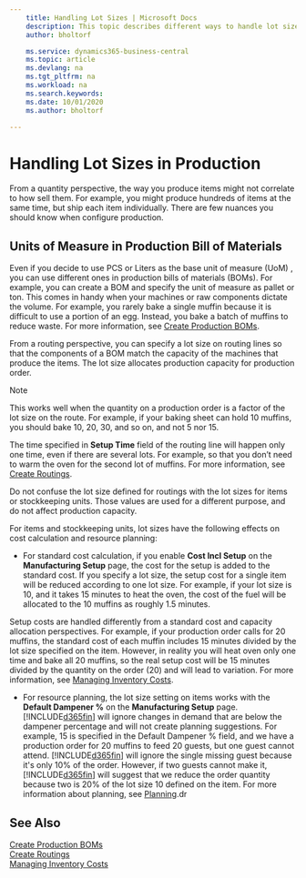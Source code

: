 ```yaml
---
    title: Handling Lot Sizes | Microsoft Docs
    description: This topic describes different ways to handle lot sizes. 
    author: bholtorf

    ms.service: dynamics365-business-central
    ms.topic: article
    ms.devlang: na
    ms.tgt_pltfrm: na
    ms.workload: na
    ms.search.keywords:
    ms.date: 10/01/2020
    ms.author: bholtorf

---
```


# Handling Lot Sizes in Production
From a quantity perspective, the way you produce items might not correlate to how sell them. For example, you might produce hundreds of items at the same time, but ship each item individually. There are few nuances you should know when configure production.

## Units of Measure in Production Bill of Materials
Even if you decide to use PCS or Liters as the base unit of measure (UoM) <!--is this on the item?-->, you can use different ones in production bills of materials (BOMs). For example, you can create a BOM and specify the unit of measure as pallet or ton. This comes in handy when your machines or raw components dictate the volume. For example, you rarely bake a single muffin because it is difficult to use a portion of an egg. Instead, you bake a batch of muffins to reduce waste. For more information, see [Create Production BOMs](production-how-to-create-production-boms.md).

From a routing perspective, you can specify a lot size on routing lines so that the components of a BOM match the capacity of the machines that produce the items. The lot size allocates production capacity for production order. 

> [!NOTE]
> This works well when the quantity on a production order is a factor of the lot size on the route. For example, if your baking sheet can hold 10 muffins, you should bake 10, 20, 30, and so on, and not 5 nor 15. 
>
>The time specified in **Setup Time** field of the routing line will happen only one time, even if there are several lots. For example, so that you don’t need to warm the oven for the second lot of muffins. For more information, see [Create Routings](production-how-to-create-routings.md).

Do not confuse the lot size defined for routings with the lot sizes for items or stockkeeping units. Those values are used for a different purpose, and do not affect production capacity. 

For items and stockkeeping units, lot sizes have the following effects on cost calculation and resource planning:

* For standard cost calculation, if you enable **Cost Incl Setup** on the **Manufacturing Setup** page, the cost for the setup is added to the standard cost. If you specify a lot size, the setup cost for a single item will be reduced according to one lot size. For example, if your lot size is 10, and it takes 15 minutes to heat the oven, the cost of the fuel will be allocated to the 10 muffins as roughly 1.5 minutes. 

Setup costs are handled differently from a standard cost and capacity allocation perspectives. For example, if your production order calls for 20 muffins, the standard cost of each muffin includes 15 minutes divided by the lot size specified on the item. However, in reality you will heat oven only one time and bake all 20 muffins, so the real setup cost will be 15 minutes divided by the quantity on the order (20) and will lead to variation. For more information, see [Managing Inventory Costs](finance-manage-inventory-costs.md). <!--not sure that I got this part right seems to repeat the first example.-->

* For resource planning, the lot size setting on items works with the **Default Dampener %** on the **Manufacturing Setup** page. [!INCLUDE[d365fin](includes/d365fin_md.md)] will ignore changes in demand that are below the dampener percentage and will not create planning suggestions. For example, 15 is specified in the Default Dampener % field, and we have a production order for 20 muffins to feed 20 guests, but one guest cannot attend. [!INCLUDE[d365fin](includes/d365fin_md.md)] will ignore the single missing guest because it's only 10% of the order. However, if two guests cannot make it, [!INCLUDE[d365fin](includes/d365fin_md.md)] will suggest that we reduce the order quantity because two is 20% of the lot size 10 defined on the item. For more information about planning, see [Planning](production-planning.md).dr

## See Also
[Create Production BOMs](production-how-to-create-production-boms.md)  
[Create Routings](production-how-to-create-routings.md)  
[Managing Inventory Costs](finance-manage-inventory-costs.md)